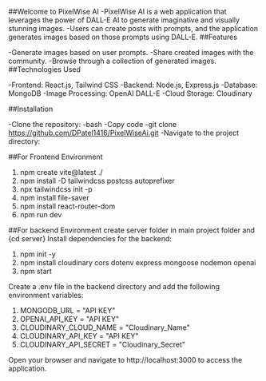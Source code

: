 ##Welcome to PixelWise AI
-PixelWise AI is a web application that leverages the power of DALL-E AI to generate imaginative and visually stunning images. 
-Users can create posts with prompts, and the application generates images based on those prompts using DALL-E.
##Features
    
-Generate images based on user prompts.
-Share created images with the community.
-Browse through a collection of generated images.
##Technologies Used

-Frontend: React.js, Tailwind CSS
-Backend: Node.js, Express.js
-Database: MongoDB
-Image Processing: OpenAI DALL-E
-Cloud Storage: Cloudinary

##Installation
    
-Clone the repository:
-bash
-Copy code
-git clone https://github.com/DPatel1416/PixelWiseAi.git
-Navigate to the project directory:

##For Frontend Environment 

1. npm create vite@latest ./      
2. npm install -D tailwindcss postcss autoprefixer                    
3. npx tailwindcss init -p   
4. npm install file-saver 
5. npm install react-router-dom    
6. npm run dev

##For backend Environment
create server folder in main project folder and {cd server}
Install dependencies for the backend:
1. npm init -y   
2. npm install cloudinary cors dotenv express mongoose nodemon openai
3. npm start

Create a .env file in the backend directory and add the following environment variables:

1. MONGODB_URL = "API KEY"
2. OPENAI_API_KEY = "API KEY"
3. CLOUDINARY_CLOUD_NAME = "Cloudinary_Name"
4. CLOUDINARY_API_KEY = "API KEY"
5. CLOUDINARY_API_SECRET = "Cloudinary_Secret"


Open your browser and navigate to http://localhost:3000 to access the application.

